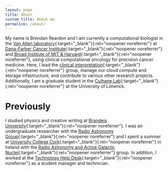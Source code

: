 ```yaml
---
layout: page
title: About
custom_title: About me
permalink: /about/
---
```

My name is Brendan Reardon and I am currently a computational biologist in the [Van Allen laboratory](https://vanallenlab.dana-farber.org/){:target="_blank"}{:rel="noopener noreferrer"} at [Dana-Farber Cancer Institute](https://www.dana-farber.org/){:target="_blank"}{:rel="noopener noreferrer"} and [Broad Institute of MIT & Harvard](https://www.broadinstitute.org/){:target="_blank"}{:rel="noopener noreferrer"}, using clinical computational oncology for precision cancer medicine. Here, I lead the [clinical interpretation](https://www.nature.com/articles/s43018-021-00243-3){:target="_blank"}{:rel="noopener noreferrer"} group, manage our cloud compute and storage infastructure, and contribute to various other research projects. Additionally, I am a graduate student in the [Culhane Lab](https://www.ul.ie/research/prof-aedin-culhane){:target="_blank"}{:rel="noopener noreferrer"} at the University of Limerick. 

# Previously
I studied physics and creative writing at [Brandeis University](https://www.brandeis.edu/){:target="_blank"}{:rel="noopener noreferrer"}. I was an undergraduate researcher with the [Radio Astronomy Group](https://www.brandeis.edu/physics/research/radio-astronomy.html){:target="_blank"}{:rel="noopener noreferrer"} and I spent a summer at [University College Cork](https://www.ucc.ie/en/){:target="_blank"}{:rel="noopener noreferrer"} in Ireland with the [Radio Astronomy and Active Galactic Nuclei](https://www.ucc.ie/en/raagn/){:target="_blank"}{:rel="noopener noreferrer"} group. In addition, I worked at the [Technology Help Desk](https://www.brandeis.edu/its/support/helpdesk/){:target="_blank"}{:rel="noopener noreferrer"} as a student manager and technician. 
